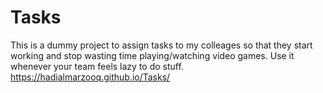 # Tasks
This is a dummy project to assign tasks to my colleages so that they start working and stop wasting time playing/watching video games.
Use it whenever your team feels lazy to do stuff.
https://hadialmarzooq.github.io/Tasks/